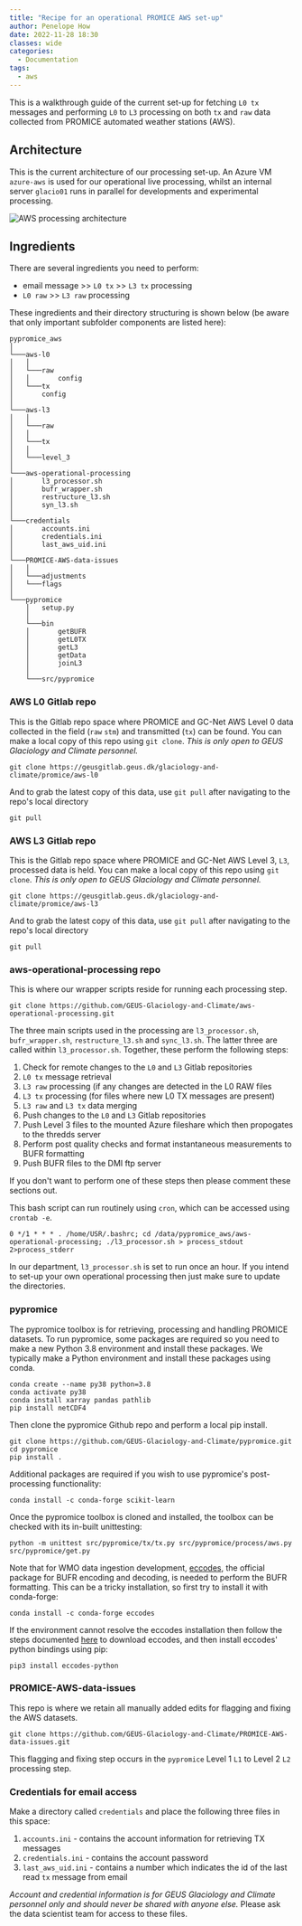 ```yaml
---
title: "Recipe for an operational PROMICE AWS set-up"
author: Penelope How
date: 2022-11-28 18:30
classes: wide
categories:
  - Documentation
tags: 
  - aws
---
```


This is a walkthrough guide of the current set-up for fetching `L0 tx` messages and performing `L0` to `L3` processing on both `tx` and `raw` data collected from PROMICE automated weather stations (AWS).

## Architecture

This is the current architecture of our processing set-up. An Azure VM `azure-aws` is used for our operational live processing, whilst an internal server `glacio01` runs in parallel for developments and experimental processing.

![AWS processing architecture](https://raw.githubusercontent.com/GEUS-Glaciology-and-Climate/geus-glaciology-and-climate.github.io/master/assets/images/aws_server_resources.png)

## Ingredients
There are several ingredients you need to perform:

- email message >> `L0 tx` >> `L3 tx` processing 
- `L0 raw` >> `L3 raw` processing

These ingredients and their directory structuring is shown below (be aware that only important subfolder components are listed here):

```
pypromice_aws
│
└───aws-l0
│   │	    
│   └───raw
│   │       config
│   └───tx
│	    config
│
└───aws-l3
│   │	    
│   └───raw
│   │
│   └───tx
│   │
│   └───level_3
│   
└───aws-operational-processing
│       l3_processor.sh
│       bufr_wrapper.sh
│       restructure_l3.sh
│       syn_l3.sh
│
└───credentials
│       accounts.ini
│       credentials.ini
│       last_aws_uid.ini   
│ 
└───PROMICE-AWS-data-issues
│   │
│   └───adjustments
│   └───flags
│           
└───pypromice
    │   setup.py
    │
    └───bin
    │       getBUFR
    │       getL0TX
    │       getL3
    │       getData
    │       joinL3
    │
    └───src/pypromice

```

### AWS L0 Gitlab repo

This is the Gitlab repo space where PROMICE and GC-Net AWS Level 0 data collected in the field (`raw` `stm`) and transmitted (`tx`) can be found. You can make a local copy of this repo using `git clone`. *This is only open to GEUS Glaciology and Climate personnel.*

```
git clone https://geusgitlab.geus.dk/glaciology-and-climate/promice/aws-l0
```

And to grab the latest copy of this data, use `git pull` after navigating to the repo's local directory
 
```
git pull
```


### AWS L3 Gitlab repo

This is the Gitlab repo space where PROMICE and GC-Net AWS Level 3, `L3`, processed data is held. You can make a local copy of this repo using `git clone`. *This is only open to GEUS Glaciology and Climate personnel.*

```
git clone https://geusgitlab.geus.dk/glaciology-and-climate/promice/aws-l3
```

And to grab the latest copy of this data, use `git pull` after navigating to the repo's local directory
 
```
git pull
```

### aws-operational-processing repo

This is where our wrapper scripts reside for running each processing step.

```
git clone https://github.com/GEUS-Glaciology-and-Climate/aws-operational-processing.git
```

The three main scripts used in the processing are `l3_processor.sh`, `bufr_wrapper.sh`, `restructure_l3.sh` and `sync_l3.sh`. The latter three are called within `l3_processor.sh`. Together, these perform the following steps:

1. Check for remote changes to the `L0` and `L3` Gitlab repositories
2. `L0 tx` message retrieval
3. `L3 raw` processing (if any changes are detected in the L0 RAW files
4. `L3 tx` processing (for files where new L0 TX messages are present)
5. `L3 raw` and `L3 tx` data merging
6. Push changes to the `L0` and `L3` Gitlab repositories
7. Push Level 3 files to the mounted Azure fileshare which then propogates to the thredds server
8. Perform post quality checks and format instantaneous measurements to BUFR formatting
9. Push BUFR files to the DMI ftp server

If you don't want to perform one of these steps then please comment these sections out.

This bash script can run routinely using `cron`, which can be accessed using `crontab -e`. 

```
0 */1 * * * . /home/USR/.bashrc; cd /data/pypromice_aws/aws-operational-processing; ./l3_processor.sh > process_stdout 2>process_stderr

```

In our department, `l3_processor.sh` is set to run once an hour. If you intend to set-up your own operational processing then just make sure to update the directories.


### pypromice

The pypromice toolbox is for retrieving, processing and handling PROMICE datasets. To run pypromice, some packages are required so you need to make a new Python 3.8 environment and install these packages. We typically make a Python environment and install these packages using conda.

```
conda create --name py38 python=3.8
conda activate py38
conda install xarray pandas pathlib
pip install netCDF4
```

Then clone the pypromice Github repo and perform a local pip install.

```
git clone https://github.com/GEUS-Glaciology-and-Climate/pypromice.git
cd pypromice
pip install .
```

Additional packages are required if you wish to use pypromice's post-processing functionality:

```
conda install -c conda-forge scikit-learn
```

Once the pypromice toolbox is cloned and installed, the toolbox can be checked with its in-built unittesting:

```
python -m unittest src/pypromice/tx/tx.py src/pypromice/process/aws.py src/pypromice/get.py
```

Note that for WMO data ingestion development, [eccodes](https://confluence.ecmwf.int/display/ECC/ecCodes+installation), the official package for BUFR encoding and decoding, is needed to perform the BUFR formatting. This can be a tricky installation, so first try to install it with conda-forge:

```
conda install -c conda-forge eccodes
```

If the environment cannot resolve the eccodes installation then follow the steps documented [here](https://gist.github.com/MHBalsmeier/a01ad4e07ecf467c90fad2ac7719844a) to download eccodes, and then install eccodes' python bindings using pip:

```
pip3 install eccodes-python
```

### PROMICE-AWS-data-issues

This repo is where we retain all manually added edits for flagging and fixing the AWS datasets.

```
git clone https://github.com/GEUS-Glaciology-and-Climate/PROMICE-AWS-data-issues.git
```

This flagging and fixing step occurs in the `pypromice` Level 1 `L1` to Level 2 `L2` processing step.


### Credentials for email access

Make a directory called `credentials` and place the following three files in this space:
1. `accounts.ini` - contains the account information for retrieving TX messages
2. `credentials.ini` - contains the account password
3. `last_aws_uid.ini` - contains a number which indicates the id of the last read `tx` message from email

*Account and credential information is for GEUS Glaciology and Climate personnel only and should never be shared with anyone else.* Please ask the data scientist team for access to these files.





